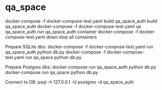 # qa_space

docker-compose -f docker-compose-test.yaml build qa_space_auth build qa_space_auth
docker-compose -f docker-compose-test.yaml up qa_space_auth run qa_space_auth container
docker-compose -f docker-compose-test.yaml down stop all containers


Prepare SQLite dbs:
docker-compose -f docker-compose-test.yaml run qa_space_auth python db.py
docker-compose -f docker-compose-test.yaml run qa_space python db.py

Prepare Postgres dbs:
docker-compose run qa_space_auth python db.py
docker-compose run qa_space python db.py

Connect to DB:
psql -h 127.0.0.1 -U postgres -d qa_space_auth